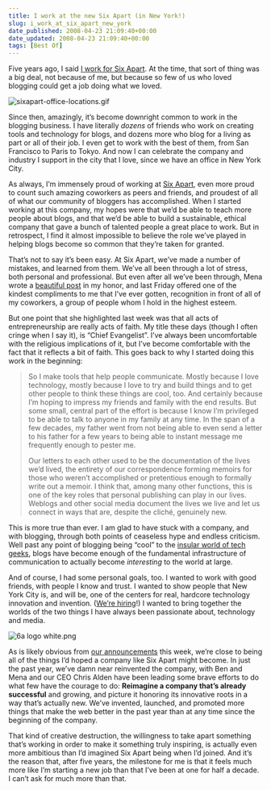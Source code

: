 ```yaml
---
title: I work at the new Six Apart (in New York!)
slug: i_work_at_six_apart_new_york
date_published: 2008-04-23 21:09:40+00:00
date_updated: 2008-04-23 21:09:40+00:00
tags: [Best Of]
---
```

Five years ago, I said [I work for Six Apart](/2003/04/i-work-for-six). At the time, that sort of thing was a big deal, not because of me, but because so few of us who loved blogging could get a job doing what we loved.

![sixapart-office-locations.gif](https://cdn.glitch.global/d45aff89-36ba-46db-8c7c-3da7c8a93931/sixapart-office-locations.gif?v=1674628841185)

Since then, amazingly, it’s become downright common to work in the blogging business. I have literally *dozens* of friends who work on creating tools and technology for blogs, and dozens more who blog for a living as part or all of their job. I even get to work with the best of them, from San Francisco to Paris to Tokyo. And now I can celebrate the company and industry I support in the city that I love, since we have an office in New York City.

As always, I’m immensely proud of working at [Six Apart](http://www.sixapart.com/), even more proud to count such amazing coworkers as peers and friends, and proudest of all of what our community of bloggers has accomplished. When I started working at this company, my hopes were that we’d be able to teach more people about blogs, and that we’d be able to build a sustainable, ethical company that gave a bunch of talented people a great place to work. But in retrospect, I find it almost impossible to believe the role we’ve played in helping blogs become so common that they’re taken for granted.

That’s not to say it’s been easy. At Six Apart, we’ve made a number of mistakes, and learned from them. We’ve all been through a lot of stress, both personal and professional. But even after all we’ve been through, Mena wrote a [beautiful post](https://web.archive.org/web/20080512121208/http://www.dollarshort.org/ds/2008/04/five-years-with.html) in my honor, and last Friday offered one of the kindest compliments to me that I’ve ever gotten, recognition in front of all of my coworkers, a group of people whom I hold in the highest esteem.

But one point that she highlighted last week was that all acts of entrepreneurship are really acts of faith. My title these days (though I often cringe when I say it), is “Chief Evangelist”. I’ve always been uncomfortable with the religious implications of it, but I’ve become comfortable with the fact that it reflects a bit of faith. This goes back to why I started doing this work in the beginning:

> So I make tools that help people communicate. Mostly because I love technology, mostly because I love to try and build things and to get other people to think these things are cool, too. And certainly because I’m hoping to impress my friends and family with the end results. But some small, central part of the effort is because I know I’m privileged to be able to talk to anyone in my family at any time. In the span of a few decades, my father went from not being able to even send a letter to his father for a few years to being able to instant message me frequently enough to pester me.
> 
> Our letters to each other used to be the documentation of the lives we’d lived, the entirety of our correspondence forming memoirs for those who weren’t accomplished or pretentious enough to formally write out a memoir. I think that, among many other functions, this is one of the key roles that personal publishing can play in our lives. Weblogs and other social media document the lives we live and let us connect in ways that are, despite the cliché, genuinely new.

This is more true than ever. I am glad to have stuck with a company, and with blogging, through both points of ceaseless hype and endless criticism. Well past any point of blogging being “cool” to the [insular world of tech geeks](http://valleywag.com/383176/six-apart-executive-fails-to-job+hop-follow-other-silicon-valley-rules), blogs have become enough of the fundamental infrastructure of communication to actually become *interesting* to the world at large.

And of course, I had some personal goals, too. I wanted to work with good friends, with people I know and trust. I wanted to show people that New York City is, and will be, one of the centers for real, hardcore technology innovation and invention. ([We’re hiring](https://web.archive.org/web/20080527084909/http://www.sixapart.com/about/jobs/)!) I wanted to bring together the worlds of the two things I have always been passionate about, technology and media.

![6a logo white.png](https://cdn.glitch.global/d45aff89-36ba-46db-8c7c-3da7c8a93931/6a%20logo%20white.png?v=1674629174358)

As is likely obvious from [our announcements](https://web.archive.org/web/20080424221135/http://www.sixapart.com/blog/2008/04/six-apart-services-media.html) this week, we’re close to being all of the things I’d hoped a company like Six Apart might become. In just the past year, we’ve damn near reinvented the company, with Ben and Mena and our CEO Chris Alden have been leading some brave efforts to do what few have the courage to do: **Reimagine a company that’s already successful** and growing, and picture it honoring its innovative roots in a way that’s actually new. We’ve invented, launched, and promoted more things that make the web better in the past year than at any time since the beginning of the company.

That kind of creative destruction, the willingness to take apart something that’s working in order to make it something truly inspiring, is actually even more ambitious than I’d imagined Six Apart being when I’d joined. And it’s the reason that, after five years, the milestone for me is that it feels much more like I’m starting a new job than that I’ve been at one for half a decade. I can’t ask for much more than that.
